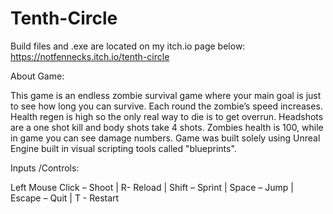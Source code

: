 # Tenth-Circle

Build files and .exe are located on my itch.io page below:
https://notfennecks.itch.io/tenth-circle

About Game:

This game is an endless zombie survival game where your main goal is just to see how long you can survive. Each round the zombie’s speed increases. Health regen is high so the only real way to die is to get overrun. Headshots are a one shot kill and body shots take 4 shots. Zombies health is 100, while in game you can see damage numbers.
Game was built solely using Unreal Engine built in visual scripting tools called "blueprints".

Inputs /Controls: 

Left Mouse Click – Shoot |
R- Reload |
Shift – Sprint |
Space – Jump |
Escape – Quit |
T - Restart

